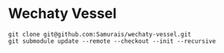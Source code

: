 # Wechaty Vessel

```
git clone git@github.com:Samurais/wechaty-vessel.git
git submodule update --remote --checkout --init --recursive

```